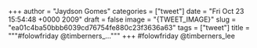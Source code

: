 
+++
author = "Jaydson Gomes"
categories = ["tweet"]
date = "Fri Oct 23 15:54:48 +0000 2009"
draft = false
image = "{TWEET_IMAGE}"
slug = "ea01c4ba50bbb6039cd76754fe880c23f3636a63"
tags = ["tweet"]
title = """#folowfriday @timberners_..."""
+++
#folowfriday @timberners_lee
